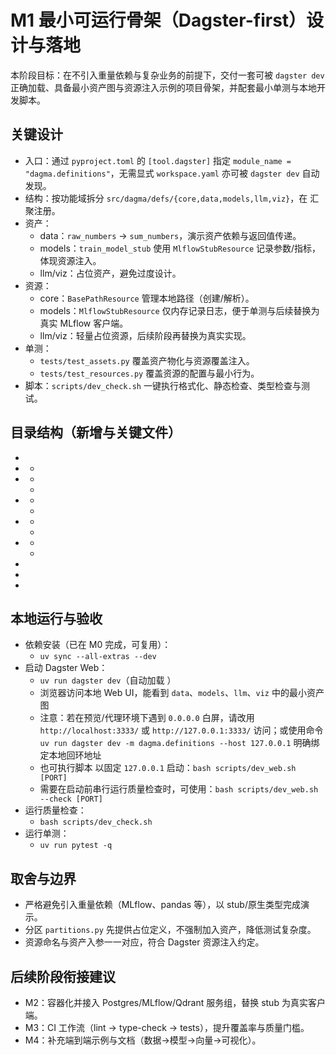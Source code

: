 # M1 最小可运行骨架（Dagster-first）设计与落地

本阶段目标：在不引入重量依赖与复杂业务的前提下，交付一套可被 `dagster dev` 正确加载、具备最小资产图与资源注入示例的项目骨架，并配套最小单测与本地开发脚本。

## 关键设计
- 入口：通过 `pyproject.toml` 的 `[tool.dagster]` 指定 `module_name = "dagma.definitions"`，无需显式 `workspace.yaml` 亦可被 `dagster dev` 自动发现。
- 结构：按功能域拆分 `src/dagma/defs/{core,data,models,llm,viz}`，在 <mcfile name="definitions.py" path="/home/dell/Projects/Dagma/src/dagma/definitions.py"></mcfile> 汇聚注册。
- 资产：
  - data：`raw_numbers` → `sum_numbers`，演示资产依赖与返回值传递。
  - models：`train_model_stub` 使用 `MlflowStubResource` 记录参数/指标，体现资源注入。
  - llm/viz：占位资产，避免过度设计。
- 资源：
  - core：`BasePathResource` 管理本地路径（创建/解析）。
  - models：`MlflowStubResource` 仅内存记录日志，便于单测与后续替换为真实 MLflow 客户端。
  - llm/viz：轻量占位资源，后续阶段再替换为真实实现。
- 单测：
  - `tests/test_assets.py` 覆盖资产物化与资源覆盖注入。
  - `tests/test_resources.py` 覆盖资源的配置与最小行为。
- 脚本：`scripts/dev_check.sh` 一键执行格式化、静态检查、类型检查与测试。

## 目录结构（新增与关键文件）
- <mcfile name="definitions.py" path="/home/dell/Projects/Dagma/src/dagma/definitions.py"></mcfile>
- <mcfolder name="core" path="/home/dell/Projects/Dagma/src/dagma/defs/core/"></mcfolder>
  - <mcfile name="resources.py" path="/home/dell/Projects/Dagma/src/dagma/defs/core/resources.py"></mcfile>
- <mcfolder name="data" path="/home/dell/Projects/Dagma/src/dagma/defs/data/"></mcfolder>
  - <mcfile name="assets.py" path="/home/dell/Projects/Dagma/src/dagma/defs/data/assets.py"></mcfile>
  - <mcfile name="partitions.py" path="/home/dell/Projects/Dagma/src/dagma/defs/data/partitions.py"></mcfile>
- <mcfolder name="models" path="/home/dell/Projects/Dagma/src/dagma/defs/models/"></mcfolder>
  - <mcfile name="resources.py" path="/home/dell/Projects/Dagma/src/dagma/defs/models/resources.py"></mcfile>
  - <mcfile name="assets.py" path="/home/dell/Projects/Dagma/src/dagma/defs/models/assets.py"></mcfile>
- <mcfolder name="llm" path="/home/dell/Projects/Dagma/src/dagma/defs/llm/"></mcfolder>
  - <mcfile name="resources.py" path="/home/dell/Projects/Dagma/src/dagma/defs/llm/resources.py"></mcfile>
  - <mcfile name="assets.py" path="/home/dell/Projects/Dagma/src/dagma/defs/llm/assets.py"></mcfile>
- <mcfolder name="viz" path="/home/dell/Projects/Dagma/src/dagma/defs/viz/"></mcfolder>
  - <mcfile name="resources.py" path="/home/dell/Projects/Dagma/src/dagma/defs/viz/resources.py"></mcfile>
  - <mcfile name="assets.py" path="/home/dell/Projects/Dagma/src/dagma/defs/viz/assets.py"></mcfile>
- <mcfile name="test_assets.py" path="/home/dell/Projects/Dagma/tests/test_assets.py"></mcfile>
- <mcfile name="test_resources.py" path="/home/dell/Projects/Dagma/tests/test_resources.py"></mcfile>
- <mcfile name="dev_check.sh" path="/home/dell/Projects/Dagma/scripts/dev_check.sh"></mcfile>

## 本地运行与验收
- 依赖安装（已在 M0 完成，可复用）：
  - `uv sync --all-extras --dev`
- 启动 Dagster Web：
  - `uv run dagster dev`（自动加载 <mcfile name="definitions.py" path="/home/dell/Projects/Dagma/src/dagma/definitions.py"></mcfile>）
  - 浏览器访问本地 Web UI，能看到 `data`、`models`、`llm`、`viz` 中的最小资产图
  - 注意：若在预览/代理环境下遇到 `0.0.0.0` 白屏，请改用 `http://localhost:3333/` 或 `http://127.0.0.1:3333/` 访问；或使用命令 `uv run dagster dev -m dagma.definitions --host 127.0.0.1` 明确绑定本地回环地址
  - 也可执行脚本 <mcfile name="dev_web.sh" path="/home/dell/Projects/Dagma/scripts/dev_web.sh"></mcfile> 以固定 `127.0.0.1` 启动：`bash scripts/dev_web.sh [PORT]`
  - 需要在启动前串行运行质量检查时，可使用：`bash scripts/dev_web.sh --check [PORT]`
- 运行质量检查：
  - `bash scripts/dev_check.sh`
- 运行单测：
  - `uv run pytest -q`

## 取舍与边界
- 严格避免引入重量依赖（MLflow、pandas 等），以 stub/原生类型完成演示。
- 分区 `partitions.py` 先提供占位定义，不强制加入资产，降低测试复杂度。
- 资源命名与资产入参一一对应，符合 Dagster 资源注入约定。

## 后续阶段衔接建议
- M2：容器化并接入 Postgres/MLflow/Qdrant 服务组，替换 stub 为真实客户端。
- M3：CI 工作流（lint → type-check → tests），提升覆盖率与质量门槛。
- M4：补充端到端示例与文档（数据→模型→向量→可视化）。
